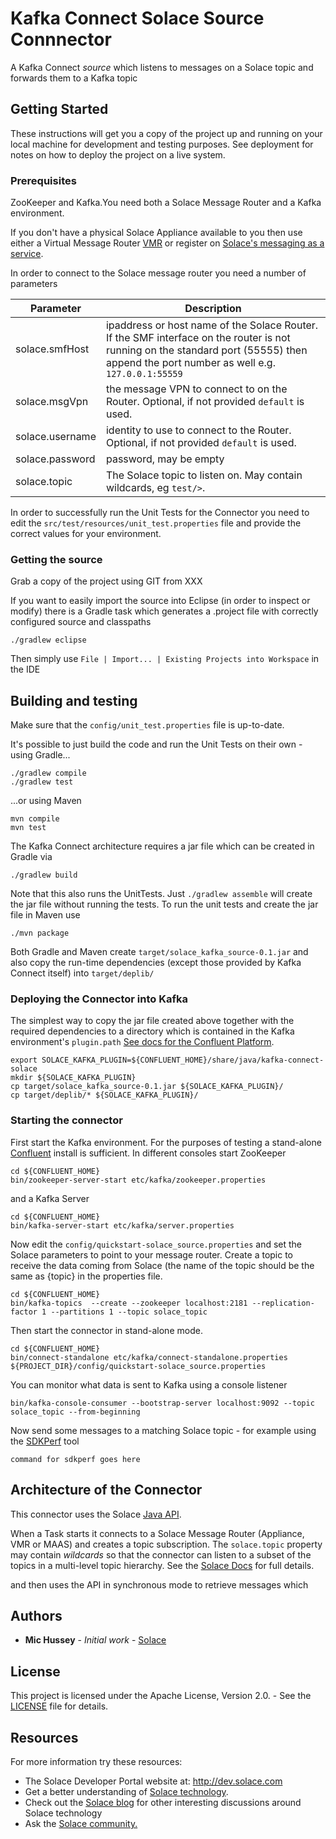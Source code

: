 # Kafka Connect Solace Source Connnector

A Kafka Connect *source* which listens to messages on a Solace topic and forwards them to a Kafka topic

## Getting Started

These instructions will get you a copy of the project up and running on your local machine for development and testing purposes. See deployment for notes on how to deploy the project on a live system.

### Prerequisites

ZooKeeper and Kafka.You need both a Solace Message Router and a Kafka environment. 

If you don't have a physical Solace Appliance available to you then use either a Virtual Message Router [VMR](http://dev.solace.com/downloads/) or register on [Solace's messaging as a service](https://datago.io).

In order to connect to the Solace message router you need a number of parameters

Parameter       | Description
--------------- | -------------
solace.smfHost  | ipaddress or host name of the Solace Router. If the SMF interface on the router is not running on the standard port (55555) then append the port number as well e.g. `127.0.0.1:55559`|
solace.msgVpn   | the message VPN to connect to on the Router. Optional, if not provided `default` is used.
solace.username | identity to use to connect to the Router. Optional, if not provided `default` is used.
solace.password | password, may be empty
solace.topic    | The Solace topic to listen on. May contain wildcards, eg `test/>`.

In order to successfully run the Unit Tests for the Connector you need to edit the `src/test/resources/unit_test.properties` file and provide the correct values for your environment.

### Getting the source

Grab a copy of the project using GIT from XXX

If you want to easily import the source into Eclipse (in order to inspect or modify) there is a Gradle task which generates a .project file with correctly configured source and classpaths

```
./gradlew eclipse
```

Then simply use `File | Import... | Existing Projects into Workspace` in the IDE

## Building and testing

Make sure that the `config/unit_test.properties` file is up-to-date.

It's possible to just build the code and run the Unit Tests on their own - using Gradle...

```
./gradlew compile
./gradlew test
```

...or using Maven

```
mvn compile
mvn test
```

The Kafka Connect architecture requires a jar file which can be created in Gradle via

```
./gradlew build
```
Note that this also runs the UnitTests. Just `./gradlew assemble` will create the jar file without running the tests. To run the unit tests and create the jar file in Maven use

```
./mvn package
```
Both Gradle and Maven create `target/solace_kafka_source-0.1.jar` and also copy the run-time dependencies (except those provided by Kafka Connect itself) into `target/deplib/`

### Deploying the Connector into Kafka

The simplest way to copy the jar file created above together with the required dependencies to a directory which is contained in the Kafka environment's `plugin.path` [See docs for the Confluent Platform](http://docs.confluent.io/current/connect/userguide.html#installing-plugins). 

```
export SOLACE_KAFKA_PLUGIN=${CONFLUENT_HOME}/share/java/kafka-connect-solace
mkdir ${SOLACE_KAFKA_PLUGIN}
cp target/solace_kafka_source-0.1.jar ${SOLACE_KAFKA_PLUGIN}/
cp target/deplib/* ${SOLACE_KAFKA_PLUGIN}/
```

### Starting the connector

First start the Kafka environment. For the purposes of testing a stand-alone [Confluent](https://www.confluent.io/download/) install is sufficient. In different consoles start ZooKeeper

```
cd ${CONFLUENT_HOME}
bin/zookeeper-server-start etc/kafka/zookeeper.properties
```
and a Kafka Server

```
cd ${CONFLUENT_HOME}
bin/kafka-server-start etc/kafka/server.properties
```
Now edit the `config/quickstart-solace_source.properties` and set the Solace parameters to point to your message router. Create a topic to receive the data coming from Solace (the name of the topic should be the same as {topic} in the properties file.

```
cd ${CONFLUENT_HOME}
bin/kafka-topics  --create --zookeeper localhost:2181 --replication-factor 1 --partitions 1 --topic solace_topic
```
 Then start the connector in stand-alone mode.

```
cd ${CONFLUENT_HOME}
bin/connect-standalone etc/kafka/connect-standalone.properties ${PROJECT_DIR}/config/quickstart-solace_source.properties
```
You can monitor what data is sent to Kafka using a console listener

```
bin/kafka-console-consumer --bootstrap-server localhost:9092 --topic solace_topic --from-beginning
```

Now send some messages to a matching Solace topic - for example using the [SDKPerf](http://dev.solace.com/downloads/download_sdkperf/) tool

```
command for sdkperf goes here
```

## Architecture of the Connector

This connector uses the Solace [Java API](http://docs.solace.com/Solace-Messaging-APIs/java-api-home.htm). 

When a Task starts it connects to a Solace Message Router (Appliance, VMR or MAAS) and creates a topic subscription. The `solace.topic` property may contain *wildcards* so that the connector can listen to a subset of the topics in a multi-level topic hierarchy. See the [Solace Docs](http://docs.solace.com/Features/SMF-Topics.htm) for full details.

   and then uses the API in synchronous mode to retrieve messages which 

## Authors

* **Mic Hussey** - *Initial work* - [Solace](https://github.com/MichaelHussey)

## License

This project is licensed under the Apache License, Version 2.0. - See the [LICENSE](LICENSE) file for details.

## Resources

For more information try these resources:

- The Solace Developer Portal website at: http://dev.solace.com
- Get a better understanding of [Solace technology](http://dev.solace.com/tech/).
- Check out the [Solace blog](http://dev.solace.com/blog/) for other interesting discussions around Solace technology
- Ask the [Solace community.](http://dev.solace.com/community/)

